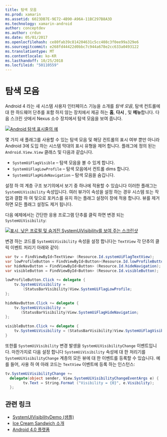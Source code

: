 ```yaml
---
title: 탐색 모음
ms.prod: xamarin
ms.assetid: 6023DB7E-9E72-4B90-A96A-11BC297B8A3D
ms.technology: xamarin-android
author: conceptdev
ms.author: crdun
ms.date: 05/01/2017
ms.openlocfilehash: ce80fab39c814204631c5cc408c3f0ee99a329e6
ms.sourcegitcommit: e268fd44422d0bbc7c944a678e2cc633a0493122
ms.translationtype: MT
ms.contentlocale: ko-KR
ms.lasthandoff: 10/25/2018
ms.locfileid: "50110559"
---
```

# <a name="navigation-bar"></a>탐색 모음

Android 4 라는 새 시스템 사용자 인터페이스 기능을 소개를 *탐색 모음*, 탐색 컨트롤에 대 한 하드웨어 단추를 포함 하지 않는 장치에서 제공 하는 **홈**, **다시** , 및 **메뉴**합니다.
다음 스크린 샷에서 Nexus 소수 장치에서 탐색 모음을 보여 줍니다.

 [![Android 탐색 표시줄의 예](navigation-bar-images/19-navbar.png)](navigation-bar-images/19-navbar.png#lightbox)

몇 가지 새 플래그를 사용할 수 있는 탐색 모음 및 해당 컨트롤의 표시 여부 뿐만 아니라 Android 3에 도입 하는 시스템 막대의 표시 유형을 제어 합니다. 플래그에 정의 된는 `Android.View.View` 클래스 및 다음과 같습니다.

-   `SystemUiFlagVisible` &ndash; 탐색 모음을 볼 수 있게 합니다. 
-   `SystemUiFlagLowProfile` &ndash; 탐색 모음에서 컨트롤 dims 합니다. 
-   `SystemUiFlagHideNavigation` &ndash; 탐색 모음을 숨깁니다. 


설정 하 여 계층 구조 보기의에서 보기 중 하나에 적용할 수 있습니다 이러한 플래그는 `SystemUiVisibility` 속성입니다. 여러 뷰가이 속성을 설정 하는 경우 시스템 또는 작업과 결합 하 여 및으로 포커스를 유지 하는 플래그 설정이 창에 적용 합니다. 뷰를 제거 하면 모든 플래그 설정도 제거 됩니다.

다음 예제에서는 간단한 응용 프로그램 단추를 클릭 하면 변경 되는 `SystemUiVisibility`:

 [![표시, 낮은 프로필 및 숨겨진 SystemUiVisibility를 보여 주는 스크린샷](navigation-bar-images/18-systemuivisibility.png)](navigation-bar-images/18-systemuivisibility.png#lightbox)

변경 하는 코드를 `SystemUiVisibility` 속성을 설정 합니다는 `TextView` 각 단추의 클릭 이벤트 처리기 아래와 같이:

```csharp
var tv = FindViewById<TextView> (Resource.Id.systemUiFlagTextView);
var lowProfileButton = FindViewById<Button>(Resource.Id.lowProfileButton);
var hideNavButton = FindViewById<Button> (Resource.Id.hideNavigation);
var visibleButton = FindViewById<Button> (Resource.Id.visibleButton);
           
lowProfileButton.Click += delegate {
    tv.SystemUiVisibility =
        (StatusBarVisibility)View.SystemUiFlagLowProfile;
};
           
hideNavButton.Click += delegate {
    tv.SystemUiVisibility =
       (StatusBarVisibility)View.SystemUiFlagHideNavigation;        
};
           
visibleButton.Click += delegate {
    tv.SystemUiVisibility = (StatusBarVisibility)View.SystemUiFlagVisible;
}
```

또한를 `SystemUiVisibility` 변경 발생을 `SystemUiVisibilityChange` 이벤트입니다. 마찬가지로 다음 설정 합니다 `SystemUiVisibility` 속성에 대 한 처리기를 `SystemUiVisibilityChange` 계층의 모든 뷰에 대 한 이벤트를 등록할 수 있습니다. 예를 들어, 사용 하 여 아래 코드는 `TextView` 이벤트에 등록 하는 인스턴스:

```csharp
tv.SystemUiVisibilityChange +=
  delegate(object sender, View.SystemUiVisibilityChangeEventArgs e) {
        tv.Text = String.Format ("Visibility = {0}", e.Visibility);
  };
```



## <a name="related-links"></a>관련 링크

- [SystemUIVisibilityDemo (샘플)](https://developer.xamarin.com/samples/monodroid/SystemUIVisibilityDemo/)
- [Ice Cream Sandwich 소개](http://www.android.com/about/ice-cream-sandwich/)
- [Android 4.0 플랫폼](http://developer.android.com/sdk/android-4.0.html)
